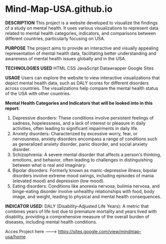 # Mind-Map-USA.github.io

**DESCRIPTION**
This project is a website developed to visualize the findings of a study on mental health. It uses various visualizations to represent data related to mental health categories, indicators, and comparisons between different countries, particularly focusing on USA.

**PURPOSE**
The project aims to provide an interactive and visually appealing representation of mental health data, facilitating better understanding and awareness of mental health issues globally and in the USA.

**TECHNOLOGIES USED**
HTML
CSS
JavaScript
Datawrapper
Google Sites

**USAGE**
Users can explore the website to view interactive visualizations that depict mental health data, such as DALY scores for different disorders across countries.
The visualizations help compare the mental health status of the USA with other countries.

  **Mental Health Categories and Indicators that will be looked into in this report:**
1. Depressive disorders: These conditions involve persistent feelings of sadness, hopelessness, and a lack of interest or pleasure in daily activities, often leading to significant impairments in daily life.
2. Anxiety disorders: Characterized by excessive worry, fear, or nervousness, anxiety disorders encompass a range of conditions such as generalized anxiety disorder, panic disorder, and social anxiety disorder.
3. Schizophrenia: A severe mental disorder that affects a person's thinking, emotions, and behavior, often leading to challenges in distinguishing between what is real and imaginary.
4. Bipolar disorders: Formerly known as manic-depressive illness, bipolar disorders involve extreme mood swings, including episodes of mania (elevated mood) and depression (low mood).
5. Eating disorders: Conditions like anorexia nervosa, bulimia nervosa, and binge-eating disorder involve unhealthy relationships with food, body image, and weight, leading to physical and mental health consequences.

**INDICATOR USED:**
 DALY (Disability-Adjusted Life Years): A metric that combines years of life lost due to premature mortality and years lived with disability, providing a comprehensive measure of the overall burden of diseases, including mental health conditions.

Acces Project here ---> https://sites.google.com/view/mindmap-usa/home
